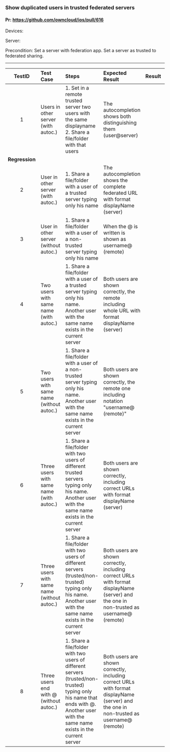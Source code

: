 ###  Show duplicated users in trusted federated servers 

#### Pr: https://github.com/owncloud/ios/pull/616 

Devices:

Server:

Precondition: Set a server with federation app. Set a server as trusted to federated sharing.

---

 
| TestID | Test Case | Steps | Expected Result | Result | Related Comment |
| :-----: | :------- | :---- | :-------------- | :----: | :-------------- |
| 1 | Users in other server (with autoc.)| 1. Set in a remote trusted server two users with the same displayname<br> 2. Share a file/folder with that users| The autocompletion shows both distinguishing them (user@server)|||
|**Regression**||||||
| 2 | User in other server (with autoc.)|  1. Share a file/folder with a user of a trusted server typing only his name| The autocompletion shows the complete federated URL with format displayName (server)|||
| 3 | User in other server (without autoc.) |  1. Share a file/folder with a user of a non-trusted server typing only his name| When the @ is written is shown as username@ (remote)|||
| 4 | Two users with same name  (with autoc.) |  1. Share a file/folder with a user of a trusted server typing only his name. Another user with the same name exists in the current server| Both users are shown correctly, the remote including whole URL with format displayName (server)|||
| 5 | Two users with same name  (without autoc.) |  1. Share a file/folder with a user of a non-trusted server typing only his name. Another user with the same name exists in the current server| Both users are shown correctly, the remote one including notation "username@ (remote)"|||
| 6 | Three users with same name  (with autoc.) |  1. Share a file/folder with two users of different trusted servers typing only his name. Another user with the same name exists in the current server| Both users are shown correctly, including correct URLs with format displayName (server)|||
| 7 | Three users with same name  (without autoc.) |  1. Share a file/folder with two users of different servers (trusted/non-trusted) typing only his name. Another user with the same name exists in the current server| Both users are shown correctly, including correct URLs with format displayName (server) and the one in non-trusted as username@ (remote)|||
| 8 | Three users end with @ (without autoc.) |  1. Share a file/folder with two users of different servers (trusted/non-trusted) typing only his name that ends with @. Another user with the same name exists in the current server| Both users are shown correctly, including correct URLs  with format displayName (server) and the one in non-trusted as username@ (remote)|||

